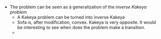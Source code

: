 - The problem can be seen as a generalization of the _inverse Kakeya problem_
	- A Kakeya problem can be turned into inverse Kakeya
	- Sofa is, after modification, convex. Kakeya is very opposite. It would be interesting to see when does the problem make a transition.
	- 
